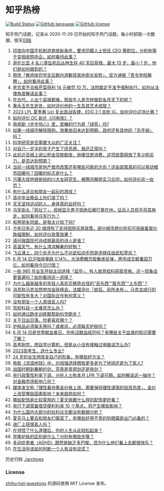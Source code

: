 # 知乎热榜
[![Build Status](https://github.com/ToWeLong/zhihu-hot-questions/workflows/CI/badge.svg)](https://github.com/ToWeLong/zhihu-hot-questions/actions)
[![GitHub language](https://img.shields.io/badge/language-golang-orange.svg)](https://golang.org/)
[![GitHub license](https://img.shields.io/github/license/ToWeLong/zhihu-hot-questions)](https://github.com/ToWeLong/zhihu-hot-questions/blob/main/LICENSE)

知乎热门话题，记录从 2020-11-29 日开始的知乎热门话题。每小时抓取一次数据，按天[归档](./archives)

<!-- BEGIN -->

1. [印度向中国手机制造商提新条件，要求印籍人士担任 CEO 等职位，分析称等于变相收购中企，如何看待此事？](https://www.zhihu.com/question/606514618)
1. [哥伦比亚 4 名儿童坠机后丛林生存 40 天后获救，最大 13 岁，最小 1 岁，他们是如何做到的？](https://www.zhihu.com/question/605847291)
1. [网传「教师体罚学生后群内道歉获其他家长安慰」，官方通报「责令学校解聘」，如何看待此事？](https://www.zhihu.com/question/606363235)
1. [老农卖不合格芹菜获利 14 元被罚 10 万，法院裁定不准予强制执行，如何从法律角度解读此事？](https://www.zhihu.com/question/606519434)
1. [在古代，人出个县城都难，那些牛人是怎样做到名传天下的呢？](https://www.zhihu.com/question/496974190)
1. [黄永玉先生逝世，如何评价他的一生及其艺术成就？](https://www.zhihu.com/question/606596968)
1. [2023 LPL 夏季赛 Uzi 复出首战告捷，EDG 2:1 击败 iG，如何评价这场比赛？](https://www.zhihu.com/question/606583572)
1. [如何评价 DC 新片《闪电侠》？](https://www.zhihu.com/question/598042943)
1. [电视剧《步步惊心》里，若曦的行为是「绿茶」吗?](https://www.zhihu.com/question/405256645)
1. [如果一线城市解除限购，效果依旧未达到预期，政府还有其他的「杀手锏」吗？](https://www.zhihu.com/question/605671535)
1. [科学研究是否需要大众的广泛关注？](https://www.zhihu.com/question/338661129)
1. [对自己一岁半的孩子产生了厌恶感，我还正常吗？](https://www.zhihu.com/question/606034442)
1. [此前近百城上调公积金贷款额度，驰援住房消费，这项政策释放了多少购买力，是否达到预期？](https://www.zhihu.com/question/605669289)
1. [当前一线城市房地产救市政策还有哪些可能的方向？这些政策真的可以带动楼市回暖吗？回暖的标志是什么？](https://www.zhihu.com/question/605671170)
1. [污蔑大叔地铁偷拍的川大女研究生，被腾讯解除实习合同，如何评价这一处罚？](https://www.zhihu.com/question/606445517)
1. [有什么适合和朋友一起玩的游戏？](https://www.zhihu.com/question/606364821)
1. [高中毕业晚会上你们哭了吗？](https://www.zhihu.com/question/333367600)
1. [天天坚持运动的人，身体真的会好吗？](https://www.zhihu.com/question/52045333)
1. [乌军街头「抓壮丁」，视频显示男子拒绝后被打晕在地，征兵人员抓手将其拖走，如何看待乌军行为？](https://www.zhihu.com/question/606382302)
1. [和男朋友同居，是我太计较了吗?](https://www.zhihu.com/question/606007032)
1. [今年已有近 20 城颁布了支持团购买房政策，部分城市房价折扣可突破备案价跌幅限制，如何评价政策效果？](https://www.zhihu.com/question/605669004)
1. [请问我国现代诗成就最高的诗人是谁？](https://www.zhihu.com/question/472271524)
1. [高温天气，有什么清凉解暑的好物？](https://www.zhihu.com/question/543078111)
1. [飞云浦上，四个杀手为什么不对武松动手而是选择任由武松宰杀？](https://www.zhihu.com/question/585702421)
1. [6 月 14 日沪指放量跌 0.14%，大消费概念股集体反弹，两市成交额重回万亿，如何看待今日行情？](https://www.zhihu.com/question/606520756)
1. [一些 985 毕业生开始主动选择「延毕」，有人故意挂科获取资格，这一现象会更普遍吗？如何看待这一选择？](https://www.zhihu.com/question/606541261)
1. [为什么越来越多的年轻人喜欢买稀奇古怪的“丑东西”“脏东西”“土东西”？](https://www.zhihu.com/question/606407983)
1. [消息称马克龙想参加金砖峰会，法媒评价「疯狂、前所未有」，马克龙成行的可能性有多大？对国际合作有何意义？](https://www.zhihu.com/question/606517294)
1. [没有朋友一个人真很丢人吗?](https://www.zhihu.com/question/606351361)
1. [驾校科目一太难背怎么办？](https://www.zhihu.com/question/606439247)
1. [如何通过跑步训练鞋帮助科学跑步？](https://www.zhihu.com/question/606396577)
1. [关于日出日落，你更喜欢哪个？](https://www.zhihu.com/question/597102484)
1. [护肤品必须每天用吗？或者说，必须每天护肤吗？](https://www.zhihu.com/question/599657846)
1. [6 月 14 日是世界献血者日，你有过献血经历吗？有哪些关于血液的知识需要了解？](https://www.zhihu.com/question/606510054)
1. [高考刚完，想自学计算机，但是从小没有接触过电脑该怎么办?](https://www.zhihu.com/question/606475601)
1. [2023高考生，选什么专业?](https://www.zhihu.com/question/594186698)
1. [24 岁的女生想改变自己的形象，有哪些好方法？](https://www.zhihu.com/question/604422370)
1. [电影《流浪地球》中，刘培强选择牺牲更多是为了地球还是为了家人?](https://www.zhihu.com/question/592465504)
1. [战国时期到秦朝的剑，究竟是青铜剑还是铁剑？](https://www.zhihu.com/question/359892035)
1. [央行政策性利率下调，分析人士称本月 LPR 下调可期，如何解读这一操作？对金融市场影响几何？](https://www.zhihu.com/question/606369875)
1. [媒体发文称「理性看待黄金价格上涨，需要保持理性谨慎的投资态度」，金价上涨受哪些因素影响？未来趋势如何？](https://www.zhihu.com/question/606505681)
1. [哪些配饰是比较常用的？夏天佩戴什么样的配饰更好看？](https://www.zhihu.com/question/382921536)
1. [央行下调常备借贷便利利率 10 个基点，将产生哪些影响？](https://www.zhihu.com/question/606450228)
1. [为什么国内大部分的社科论文都没有数据分析？](https://www.zhihu.com/question/27854559)
1. [夏天马上要去和朋友们露营了，有哪些好用不贵的防晒霜是出门必备的？](https://www.zhihu.com/question/597916317)
1. [进厂上班很丢人吗？](https://www.zhihu.com/question/605924106)
1. [在领悟了什么道理后，你的人生从此轻松起来？](https://www.zhihu.com/question/604775983)
1. [早晚护肤的区别是什么？分别有哪些步骤？](https://www.zhihu.com/question/602328523)
1. [多动症患者（ADHD）既然是缺乏多巴胺，但为什么他们看上去都很快乐？](https://www.zhihu.com/question/605840710)
1. [在生活中该如何判断一个人有没有说谎？](https://www.zhihu.com/question/600933142)

<!-- END -->

历史归档 [./archives](./archives)


### License
[zhihu-hot-questions](https://github.com/towelong/zhihu-hot-questions) 的源码使用 MIT License 发布。